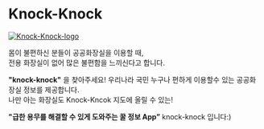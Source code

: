 # Knock-Knock

<a href="https://ibb.co/n7wYzSx"><img src="https://i.ibb.co/n7wYzSx/Knock-Knock-logo.png" alt="Knock-Knock-logo" border="0"></a>

몸이 불편하신 분들이 공공화장실을 이용할 때,<br>
전용 화장실이 없어 많은 불편함을 느끼신다고 합니다.

**"knock-knock"** 을 찾아주세요!
우리나라 국민 누구나 편하게 이용할수 있는 공공화장실 정보를 제공합니다.<br>
나만 아는 화장실도 Knock-Kncok 지도에 올릴 수 있는!

**"급한 용무를 해결할 수 있게 도와주는 꿀 정보 App”**
knock-knock 입니다:)
